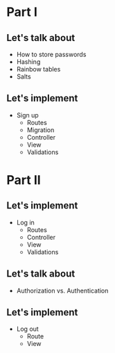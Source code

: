 # Part I

## Let's talk about
* How to store passwords
* Hashing
* Rainbow tables
* Salts

## Let's implement
* Sign up
  * Routes
  * Migration
  * Controller
  * View
  * Validations

# Part II

## Let's implement

* Log in
  * Routes
  * Controller
  * View
  * Validations


## Let's talk about

* Authorization vs. Authentication

## Let's implement

* Log out
  * Route
  * View
